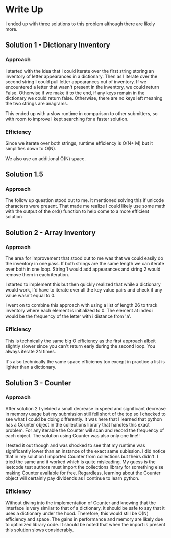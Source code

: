 # Write Up
I ended up with three solutions to this problem although there are likely more.
## Solution 1 - Dictionary Inventory
### Approach
I started with the idea that I could iterate over the first string storing an inventory of letter appearances in a dictionary. Then as I iterate over the second string I could pull letter appearances out of inventory. If we encountered a letter that wasn't present in the inventory, we could return False. Otherwise if we make it to the end, if any keys remain in the dictionary we could return false. Otherwise, there are no keys left meaning the two strings are anagrams. 

This ended up with a slow runtime in comparison to other submitters, so with room to improve I kept searching for a faster solution. 

### Efficiency
Since we iterate over both strings, runtime efficiency is O(N+ M) but it simplifies down to O(N).

We also use an additional O(N) space. 

## Solution 1.5
### Approach
The follow up question stood out to me. It mentioned solving this if unicode characters were present. That made me realize I could likely use some math with the output of the ord() function to help come to a more efficient solution

## Solution 2 - Array Inventory
### Approach
The area for improvement that stood out to me was that we could easily do the inventory in one pass. If both strings are the same length we can iterate over both in one loop. String 1 would add appearances and string 2 would remove them in each iteration. 

I started to implement this but then quickly realized that while a dictionary would work, I'd have to iterate over all the key value pairs and check if any value wasn't equal to 0. 

I went on to combine this approach with using a list of length 26 to track inventory where each element is initialized to 0. The element at index i would be the frequency of the letter with i distance from 'a'.

### Efficiency
This is technically the same big O efficiency as the first approach albeit slightly slower since you can't return early during the second loop. You always iterate 2N times. 

It's also technically the same space efficiency too except in practice a list is lighter than a dictionary. 

## Solution 3 - Counter
### Approach
After solution 2 I yielded a small decrease in speed and significant decrease in memory usage but my submission still fell short of the top so I checked to see what I could be doing differently. It was here that I learned that python has a Counter object in the collections library that handles this exact problem. For any iterable the Counter will scan and record the frequency of each object. The solution using Counter was also only one line!! 

I tested it out though and was shocked to see that my runtime was significantly lower than an instance of the exact same subission. I did notice that in my solution I imported Counter from collections but theirs didn't. I tried the same and it worked which is quite misleading. My guess is the leetcode test authors must import the collections library for something else making Counter available for free. Regardless, learning about the Counter object will certainly pay dividends as I continue to learn python. 

### Efficiency
Without diving into the implementation of Counter and knowing that the interface is very similar to that of a dictionary, it should be safe to say that it uses a dictionary under the hood. Therefore, this would still be O(N) efficiency and space. The gains in performance and memory are likely due to optimized library code. It should be noted that when the import is present this solution slows considerably. 